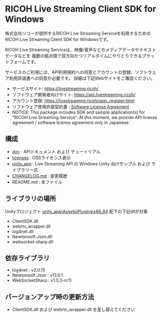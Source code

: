 # RICOH Live Streaming Client SDK for Windows

株式会社リコーが提供するRICOH Live Streaming Serviceを利用するためのRICOH Live Streaming Client SDK for Windowsです。

RICOH Live Streaming Serviceは、映像/音声などのメディアデータやテキストデータなどを
複数の拠点間で双方向かつリアルタイムにやりとりできるプラットフォームです。

サービスのご利用には、API利用規約への同意とアカウントの登録、ソフトウェア利用許諾書への同意が必要です。
詳細は下記Webサイトをご確認ください。

* サービスサイト: https://livestreaming.ricoh/
* ソフトウェア開発者向けサイト: https://api.livestreaming.ricoh/
* アカウント登録: https://livestreaming.ricoh/user_register.html
* ソフトウェア使用許諾契約書 : [Software License Agreement](SoftwareLicenseAgreement.txt)
* NOTICE: This package includes SDK and sample application(s) for "RICOH Live Streaming Service".
At this moment, we provide API license agreement / software license agreement only in Japanese.

## 構成

* [doc](doc) : APIドキュメント および チュートリアル
* [licenses](licenses) : OSSライセンス表示
* [unity_app](unity_app) : Live Streaming API の Windows Unity 向けサンプル および ライブラリ一式
* [CHANGELOG.md](CHANGELOG.md) : 変更履歴
* README.md : 本ファイル

## ライブラリの場所

Unityプロジェクト [unity_app\Assets\Plugins\x86_64](unity_app/Assets/Plugins/x86_64) 配下の下記dllが対象

- ClientSDK.dll
- webrtc_wrapper.dll
- log4net.dll
- Newtonsoft.Json.dll
- websocket-sharp.dll

## 依存ライブラリ
- log4net : v2.0.15
- Newtonsoft.Json : v13.0.1
- WebSocketSharp : v1.0.3-rc11

## バージョンアップ時の更新方法
- ClientSDK.dll および webrtc_wrapper.dll を差し替えてください
